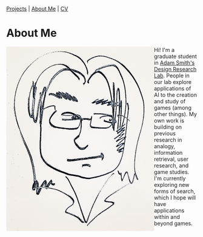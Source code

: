 [Projects](index.html) | [About Me](bio.html) | [CV](CV.html) 

# About Me

<img align="left" src="basketch_small.png">

Hi! I'm a graduate student in [Adam Smith's Design Research Lab](https://adamsmith.as/). People in our lab explore applications of AI to the creation and study of games (among other things). My own work is building on previous research in analogy, information retrieval, user research, and game studies. I'm currently exploring new forms of search, which I hope will have applications within and beyond games.




